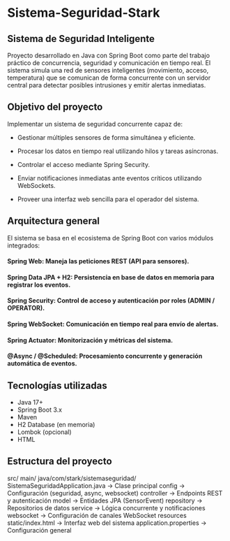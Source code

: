 # Sistema-Seguridad-Stark
## Sistema de Seguridad Inteligente

Proyecto desarrollado en Java con Spring Boot como parte del trabajo práctico de concurrencia, seguridad y comunicación en tiempo real.
El sistema simula una red de sensores inteligentes (movimiento, acceso, temperatura) que se comunican de forma concurrente con un servidor central para detectar posibles intrusiones y emitir alertas inmediatas.

## Objetivo del proyecto

Implementar un sistema de seguridad concurrente capaz de:

- Gestionar múltiples sensores de forma simultánea y eficiente.

- Procesar los datos en tiempo real utilizando hilos y tareas asíncronas.

- Controlar el acceso mediante Spring Security.

- Enviar notificaciones inmediatas ante eventos críticos utilizando WebSockets.

- Proveer una interfaz web sencilla para el operador del sistema.

  
## Arquitectura general

El sistema se basa en el ecosistema de Spring Boot con varios módulos integrados:

#### Spring Web: Maneja las peticiones REST (API para sensores).
#### Spring Data JPA + H2: Persistencia en base de datos en memoria para registrar los eventos.
#### Spring Security: Control de acceso y autenticación por roles (ADMIN / OPERATOR).
#### Spring WebSocket: Comunicación en tiempo real para envío de alertas.
#### Spring Actuator: Monitorización y métricas del sistema.
#### @Async / @Scheduled: Procesamiento concurrente y generación automática de eventos.

## Tecnologías utilizadas

- Java 17+
- Spring Boot 3.x
- Maven
- H2 Database (en memoria)
- Lombok (opcional)
- HTML

## Estructura del proyecto

src/
 main/
   java/com/stark/sistemaseguridad/
       SistemaSeguridadApplication.java     -> Clase principal
       config                               -> Configuración (seguridad, async, websocket)
       controller                           -> Endpoints REST y autenticación
       model                                -> Entidades JPA (SensorEvent)
       repository                           -> Repositorios de datos
       service                              -> Lógica concurrente y notificaciones
       websocket                            -> Configuración de canales WebSocket
    resources
        static/index.html                   -> Interfaz web del sistema
        application.properties              -> Configuración general

